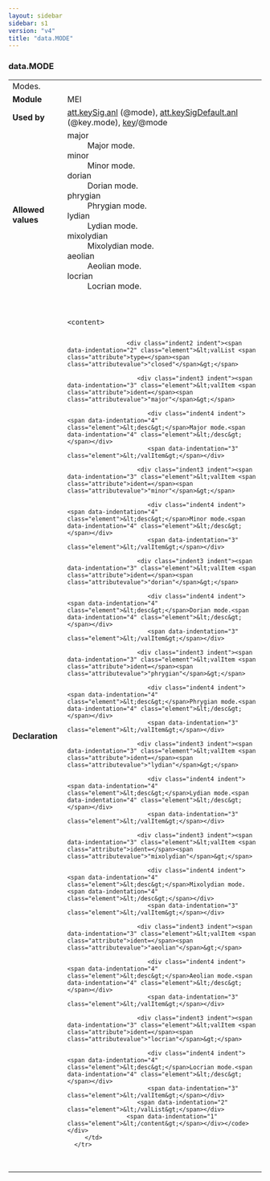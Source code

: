 ```yaml
---
layout: sidebar
sidebar: s1
version: "v4"
title: "data.MODE"
---
```

<div class="macroSpec">
   <h3 id="data.MODE">data.MODE</h3>
   <table class="wovenodd">
      <tr>
         <td colspan="2" class="wovenodd-col2">Modes.</td>
      </tr>
      <tr>
         <td class="wovenodd-col1"><strong>Module</strong></td>
         <td class="wovenodd-col2">MEI</td>
      </tr>
      <tr>
         <td class="wovenodd-col1"><strong>Used by</strong></td>
         <td class="wovenodd-col2">
            <div class="parent"><a class="link_odd_classSpec" href="{{ site.baseurl }}/{{ page.version }}/attribute-classes/att.keysig.anl.html">att.keySig.anl</a> (@mode), <a class="link_odd_classSpec" href="{{ site.baseurl }}/{{ page.version }}/attribute-classes/att.keysigdefault.anl.html">att.keySigDefault.anl</a> (@key.mode), <a class="link_odd_classSpec" href="{{ site.baseurl }}/{{ page.version }}/elements/key.html">key</a>/@mode
            </div>
         </td>
      </tr>
      <tr>
         <td class="wovenodd-col1"><strong>Allowed values</strong></td>
         <td class="wovenodd-col2">
            <dl>
               <dt>major</dt>
               <dd>Major mode.</dd>
               <dt>minor</dt>
               <dd>Minor mode.</dd>
               <dt>dorian</dt>
               <dd>Dorian mode.</dd>
               <dt>phrygian</dt>
               <dd>Phrygian mode.</dd>
               <dt>lydian</dt>
               <dd>Lydian mode.</dd>
               <dt>mixolydian</dt>
               <dd>Mixolydian mode.</dd>
               <dt>aeolian</dt>
               <dd>Aeolian mode.</dd>
               <dt>locrian</dt>
               <dd>Locrian mode.</dd>
            </dl>
         </td>
      </tr>
      <tr>
         <td class="wovenodd-col1"><strong>Declaration</strong></td>
         <td class="wovenodd-col2">
            <div class="code" xml:space="preserve" data-lang="ODD"><code>
                  <div class="indent1 indent"><span data-indentation="1" class="element">&lt;content&gt;</span>
                     
                     <div class="indent2 indent"><span data-indentation="2" class="element">&lt;valList <span class="attribute">type=</span><span class="attributevalue">"closed"</span>&gt;</span>
                        
                        <div class="indent3 indent"><span data-indentation="3" class="element">&lt;valItem <span class="attribute">ident=</span><span class="attributevalue">"major"</span>&gt;</span>
                           
                           <div class="indent4 indent"><span data-indentation="4" class="element">&lt;desc&gt;</span>Major mode.<span data-indentation="4" class="element">&lt;/desc&gt;</span></div>
                           <span data-indentation="3" class="element">&lt;/valItem&gt;</span></div>
                        
                        <div class="indent3 indent"><span data-indentation="3" class="element">&lt;valItem <span class="attribute">ident=</span><span class="attributevalue">"minor"</span>&gt;</span>
                           
                           <div class="indent4 indent"><span data-indentation="4" class="element">&lt;desc&gt;</span>Minor mode.<span data-indentation="4" class="element">&lt;/desc&gt;</span></div>
                           <span data-indentation="3" class="element">&lt;/valItem&gt;</span></div>
                        
                        <div class="indent3 indent"><span data-indentation="3" class="element">&lt;valItem <span class="attribute">ident=</span><span class="attributevalue">"dorian"</span>&gt;</span>
                           
                           <div class="indent4 indent"><span data-indentation="4" class="element">&lt;desc&gt;</span>Dorian mode.<span data-indentation="4" class="element">&lt;/desc&gt;</span></div>
                           <span data-indentation="3" class="element">&lt;/valItem&gt;</span></div>
                        
                        <div class="indent3 indent"><span data-indentation="3" class="element">&lt;valItem <span class="attribute">ident=</span><span class="attributevalue">"phrygian"</span>&gt;</span>
                           
                           <div class="indent4 indent"><span data-indentation="4" class="element">&lt;desc&gt;</span>Phrygian mode.<span data-indentation="4" class="element">&lt;/desc&gt;</span></div>
                           <span data-indentation="3" class="element">&lt;/valItem&gt;</span></div>
                        
                        <div class="indent3 indent"><span data-indentation="3" class="element">&lt;valItem <span class="attribute">ident=</span><span class="attributevalue">"lydian"</span>&gt;</span>
                           
                           <div class="indent4 indent"><span data-indentation="4" class="element">&lt;desc&gt;</span>Lydian mode.<span data-indentation="4" class="element">&lt;/desc&gt;</span></div>
                           <span data-indentation="3" class="element">&lt;/valItem&gt;</span></div>
                        
                        <div class="indent3 indent"><span data-indentation="3" class="element">&lt;valItem <span class="attribute">ident=</span><span class="attributevalue">"mixolydian"</span>&gt;</span>
                           
                           <div class="indent4 indent"><span data-indentation="4" class="element">&lt;desc&gt;</span>Mixolydian mode.<span data-indentation="4" class="element">&lt;/desc&gt;</span></div>
                           <span data-indentation="3" class="element">&lt;/valItem&gt;</span></div>
                        
                        <div class="indent3 indent"><span data-indentation="3" class="element">&lt;valItem <span class="attribute">ident=</span><span class="attributevalue">"aeolian"</span>&gt;</span>
                           
                           <div class="indent4 indent"><span data-indentation="4" class="element">&lt;desc&gt;</span>Aeolian mode.<span data-indentation="4" class="element">&lt;/desc&gt;</span></div>
                           <span data-indentation="3" class="element">&lt;/valItem&gt;</span></div>
                        
                        <div class="indent3 indent"><span data-indentation="3" class="element">&lt;valItem <span class="attribute">ident=</span><span class="attributevalue">"locrian"</span>&gt;</span>
                           
                           <div class="indent4 indent"><span data-indentation="4" class="element">&lt;desc&gt;</span>Locrian mode.<span data-indentation="4" class="element">&lt;/desc&gt;</span></div>
                           <span data-indentation="3" class="element">&lt;/valItem&gt;</span></div>
                        <span data-indentation="2" class="element">&lt;/valList&gt;</span></div>
                     <span data-indentation="1" class="element">&lt;/content&gt;</span></div></code></div>
         </td>
      </tr>
   </table>
</div>